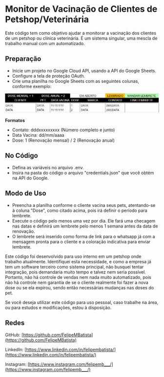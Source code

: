 # Monitor de Vacinação de Clientes de Petshop/Veterinária

Este código tem como objetivo ajudar a monitorar a vacinação dos clientes de um petshop ou clínica veterinária. É um sistema singular, uma mescla de trabalho manual com um automatizado.

## Preparação

- Inicie um projeto no Google Cloud API, usando a API do Google Sheets.
- Configure a tela de proteção OAuth.
- Crie uma planilha no Google Sheets com as seguintes colunas, conforme exemplo:

![sheet_example.png](sheet_example.png)

**Formatos**

- Contato: dddxxxxxxxxx (Número completo e junto)
- Data Vacina: dd/mm/aaaa
- Dose: 1 (Renovação mensal) / 2 (Renovação anual)

## No Código

- Defina as variáveis no arquivo .env.
- Insira na pasta do código o arquivo "credentials.json" que você obtém na API do Google.

## Modo de Uso

- Preencha a planilha conforme o cliente vacina seus pets, atentando-se à coluna "Dose", como citado acima, pois irá definir o período para lembrete.
- Execute o código pelo menos uma vez por dia. Ele fará uma checagem nas datas e definirá um lembrete pelo menos 1 semana antes da data de renovação.
- O lembrete será inserido como forma de link para o whatsapp já com a mensagem pronta para o cliente e a coloração indicativa para enviar lembrete.

Este código foi desenvolvido para uso interno em um petshop onde trabalho atualmente. Identifiquei esta necessidade, e como a empresa já tem um software terceiro como sistema principal, não busquei tentar integração, pois demandaria muito tempo e talvez nem seria possível. Portanto, não há controle de vendas nem nada muito automatizado, pois não há controle nem garantia de se o cliente realmente foi fazer a nova dose ou se ela expirou, sendo então necessárias mudanças nas doses do pet.

Se você deseja utilizar este código para uso pessoal, caso trabalhe na área, ou para estudos e modificações, estou à disposição.

## Redes

GitHub: [https://github.com/FelipeMBatista](https://github.com/FelipeMBatista)

LinkedIn: [https://www.linkedin.com/in/felipembatista/](https://www.linkedin.com/in/felipembatista/)

Instagram: [https://www.instagram.com/felipemb___/](https://www.instagram.com/felipemb___/)
